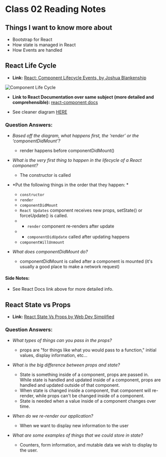 # Class 02 Reading Notes

## Things I want to know more about

- Bootstrap for React
- How state is managed in React
- How Events are handled

## React Life Cycle

- **Link:** [React: Component Lifecycle Events, by Joshua Blankenship](https://medium.com/@joshuablankenshipnola/react-component-lifecycle-events-cb77e670a093)

![Component Life Cycle](https://miro.medium.com/max/2000/0*0saPKFiTUk6W3FYp)

- **Link to React Documentation over same subject (more detailed and comprehensible):** [react-component docs](https://reactjs.org/docs/react-component.html)

- See cleaner diagram [HERE](https://projects.wojtekmaj.pl/react-lifecycle-methods-diagram/)

### Question Answers: 

- *Based off the diagram, what happens first, the ‘render’ or the ‘componentDidMount’?*
    - render happens before componentDidMount()

- *What is the very first thing to happen in the lifecycle of a React component?*
    - The constructor is called
    
- *Put the following things in the order that they happen: *

    - `constructor`
    - `render`
    - `componentDidMount`
    - `React Updates` component receives new props, setState() or forceUpdate() is called.
    - + `render` component re-renders after update
    - + `componentDidUpdate` called after updating happens
    - `componentWillUnmount`

- *What does componentDidMount do?*

    - componentDidMount is called after a component is mounted (it's usually a good place to make a network request)

#### Side Notes:

- See React Docs link above for more detailed info.

## React State vs Props

- **Link:** [React State Vs Props by Web Dev Simplified](https://www.youtube.com/watch?v=IYvD9oBCuJI)

### Question Answers: 

- *What types of things can you pass in the props?*
    - props are "for things like what you would pass to a function," initial values, display information, etc...


- *What is the big difference between props and state?*
    - State is something inside of a component, props are passed in. While state is handled and updated inside of a component, props are handled and updated outside of that component.
    - When state is changed inside a component, that component will re-render, while props can't be changed inside of a component.
    - State is needed when a value inside of a component changes over time.

- *When do we re-render our application?*
    - When we want to display new information to the user

- *What are some examples of things that we could store in state?*
    - Counters, form information, and mutable data we wish to display to the user.

